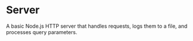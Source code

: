 # Server
A basic Node.js HTTP server that handles requests, logs them to a file, and processes query parameters.

